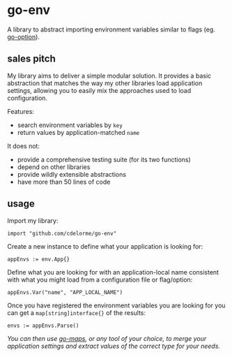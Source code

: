 
# go-env

A library to abstract importing environment variables similar to flags (eg. [go-option](https://github.com/cdelorme/go-option)).


## sales pitch

My library aims to deliver a simple modular solution.  It provides a basic abstraction that matches the way my other libraries load application settings, allowing you to easily mix the approaches used to load configuration.

Features:

- search environment variables by `key`
- return values by application-matched `name`

It does not:

- provide a comprehensive testing suite (for its two functions)
- depend on other libraries
- provide wildly extensible abstractions
- have more than 50 lines of code


## usage

Import my library:

	import "github.com/cdelorme/go-env"

Create a new instance to define what your application is looking for:

	appEnvs := env.App{}

Define what you are looking for with an application-local name consistent with what you might load from a configuration file or flag/option:

	appEnvs.Var("name", "APP_LOCAL_NAME")

Once you have registered the environment variables you are looking for you can get a `map[string]interface{}` of the results:

	envs := appEnvs.Parse()

_You can then use [go-maps](https://github.com/cdelorme/go-maps), or any tool of your choice, to merge your application settings and extract values of the correct type for your needs._
